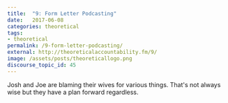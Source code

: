 ```yaml
---
title:  "9: Form Letter Podcasting"
date:   2017-06-08
categories: theoretical
tags:
- theoretical
permalink: /9-form-letter-podcasting/
external: http://theoreticalaccountability.fm/9/
image: /assets/posts/theoreticallogo.png
discourse_topic_id: 45
---
```

Josh and Joe are blaming their wives for various things. That's not always wise but they have a plan forward regardless.
<!--more-->